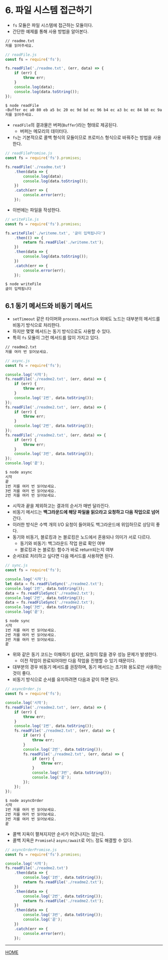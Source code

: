 # 6. 파일 시스템 접근하기

- `fs` 모듈은 파일 시스템에 접근하는 모듈이다.
- 간단한 예제를 통해 사용 방법을 알아본다.

```txt
// readme.txt
저를 읽어주세요.
```

```js
// readFile.js
const fs = require('fs');

fs.readFile('./readme.txt', (err, data) => {
    if (err) {
        throw err;
    }
    console.log(data);
    console.log(data.toString());
});
```

```zsh
$ node readFile
<Buffer ec a0 80 eb a5 bc 20 ec 9d bd ec 96 b4 ec a3 bc ec 84 b8 ec 9a 94 2e>
저를 읽어주세요.
```

- `readFile`의 결과물은 버퍼(`Buffer`)라는 형태로 제공된다.
    - 버퍼는 메모리의 데이터다.
- `fs`는 기본적으로 콜백 형식의 모듈이므로 프로미스 형식으로 바꿔주는 방법을 사용한다.

```js
// readFilePromise.js
const fs = require('fs').promises;

fs.readFile('./readme.txt')
    .then(data => {
        console.log(data);
        console.log(data.toString());
    })
    .catch(err => {
        console.error(err);
    });
```

- 이번에는 파일을 작성한다.

```js
// writeFile.js
const fs = require('fs').promises;

fs.writeFile('./writeme.txt', '글이 입력됩니다')
    .then(() => {
        return fs.readFile('./writeme.txt');
    })
    .then(data => {
        console.log(data.toString());
    })
    .catch(err => {
        console.error(err);
    });
```

```zsh
$ node writeFile
글이 입력됩니다
```

## 6.1 동기 메서드와 비동기 메서드

- `setTimeout` 같은 타이머와 `process.nextTick` 외에도 노드는 대부분의 메서드를 비동기 방식으로 처리한다.
- 하지만 몇몇 메서드는 동기 방식으로도 사용할 수 있다.
- 특히 `fs` 모듈이 그런 메서드를 많이 가지고 있다.

```txt
// readme2.txt
저를 여러 번 읽어보세요.
```

```js
// async.js
const fs = require('fs');

console.log('시작');
fs.readFile('./readme2.txt', (err, data) => {
    if (err) {
        throw err;
    }
    console.log('1번', data.toString());
});
fs.readFile('./readme2.txt', (err, data) => {
    if (err) {
        throw err;
    }
    console.log('2번', data.toString());
});
fs.readFile('./readme2.txt', (err, data) => {
    if (err) {
        throw err;
    }
    console.log('3번', data.toString());
});
console.log('끝');
```

```zsh
$ node async
시작
끝
1번 저를 여러 번 읽어보세요.
3번 저를 여러 번 읽어보세요.
2번 저를 여러 번 읽어보세요.
```

- 시작과 끝을 제외하고는 결과의 순서가 매번 달라진다.
- 비동기 메서드는 **백그라운드에 해당 파일을 읽으라고 요청하고 다음 작업으로 넘어**간다.
- 이러한 방식은 수백 개의 I/O 요청이 들어와도 백그라운드에 위임하므로 상당히 좋다.
- 동기와 비동기, 블로킹과 논 블로킹은 노드에서 혼용되나 의미가 서로 다르다.
    - 동기와 비동기: 백그라운드 작업 완료 확인 여부
    - 블로킹과 논 블로킹: 함수가 바로 return되는지 여부
- 순서대로 처리하고 싶다면 다음 메서드를 사용하면 된다.

```js
// sync.js
const fs = require('fs');

console.log('시작');
let data = fs.readFileSync('./readme2.txt');
console.log('1번', data.toString());
data = fs.readFileSync('./readme2.txt');
console.log('2번', data.toString());
data = fs.readFileSync('./readme2.txt');
console.log('3번', data.toString());
console.log('끝');
```

```zsh
$ node sync
시작
1번 저를 여러 번 읽어보세요.
2번 저를 여러 번 읽어보세요.
3번 저를 여러 번 읽어보세요.
끝
```

- 위와 같은 동기 코드는 이해하기 쉽지만, 요청이 많을 경우 성능 문제가 발생한다.
    - 이전 작업이 완료되어야만 다음 작업을 진행할 수 있기 때문이다.
- 대부분의 경우 비동기 메서드를 권장하며, 동기 메서드는 초기화 용도로만 사용하는 것이 좋다.
- 비동기 방식으로 순서를 유지하려면 다음과 같이 하면 된다.

```js
// asyncOrder.js
const fs = require('fs');

console.log('시작');
fs.readFile('./readme2.txt', (err, data) => {
    if (err) {
        throw err;
    }
    console.log('1번', data.toString());
    fs.readFile('./readme2.txt', (err, data) => {
        if (err) {
            throw err;
        }
        console.log('2번', data.toString());
        fs.readFile('./readme2.txt', (err, data) => {
            if (err) {
                throw err;
            }
            console.log('3번', data.toString());
            console.log('끝');
        });
    });
});
```

```zsh
$ node asyncOrder
시작
1번 저를 여러 번 읽어보세요.
2번 저를 여러 번 읽어보세요.
3번 저를 여러 번 읽어보세요.
끝
```

- 콜백 지옥이 펼쳐지지만 순서가 어긋나지는 않는다.
- 콜백 지옥은 `Promise`나 `async/await`로 어느 정도 해결할 수 있다.

```js
// asyncOrderPromise.js
const fs = require('fs').promises;

console.log('시작');
fs.readFile('./readme2.txt')
    .then(data => {
        console.log('1번', data.toString());
        return fs.readFile('./readme2.txt');
    })
    .then(data => {
        console.log('2번', data.toString());
        return fs.readFile('./readme2.txt');
    })
    .then(data => {
        console.log('3번', data.toString());
        console.log('끝');
    })
    .catch(err => {
        console.error(err);
    });
```

-----
[HOME](./index.md)